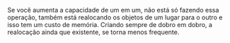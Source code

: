 Se você aumenta a capacidade de um em um, não está só fazendo essa operação, também está realocando os objetos de um lugar para o outro e isso tem um custo de memória. Criando sempre de dobro em dobro, a realocação ainda que existente, se torna menos frequente.